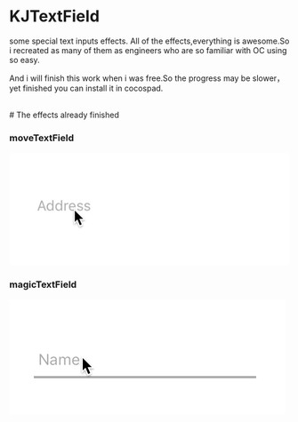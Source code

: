 # KJTextField


some special text inputs effects. All of the effects,everything is awesome.So i recreated as many of them as engineers who are so familiar with OC using so easy.

And i will finish this work when i was free.So the progress may be slower，yet finished you can install it in cocospad.

</br>
# The effects already finished

### moveTextField

![](./Screenshots/moveTextField.gif)

### magicTextField

![](./Screenshots/magicTextField.gif)

